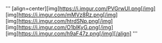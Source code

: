 '''
[align=center][img]https://i.imgur.com/PVGrwUI.png[/img] [img]https://i.imgur.com/mMVz8Rz.png[/img] [img]https://i.imgur.com/htrdSNp.png[/img] [img]https://i.imgur.com/O1blKyG.png[/img] [img]https://i.imgur.com/h9aF47z.png[/img][/align]
'''
